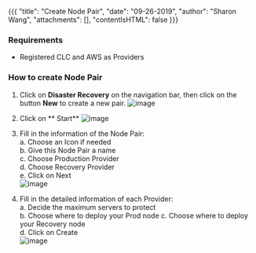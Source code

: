 {{{
  "title": "Create Node Pair",
  "date": "09-26-2019",
  "author": "Sharon Wang",
  "attachments": [],
  "contentIsHTML": false
}}}

### Requirements
* Registered CLC and AWS as Providers

### How to create Node Pair
1. Click on **Disaster Recovery** on the navigation bar, then click on the button **New** to create a new pair.
![image](https://user-images.githubusercontent.com/20582531/65722771-357c3b00-e06a-11e9-9ffd-9b4386eb679c.png)

2. Click on ** Start**
 ![image](https://user-images.githubusercontent.com/20582531/65722732-1bdaf380-e06a-11e9-8542-4d9f06389baa.png)
3. Fill in the information of the Node Pair:  
 a. Choose an Icon if needed  
 b. Give this Node Pair a name   
 c. Choose Production Provider  
 d. Choose Recovery Provider  
 e. Click on Next  
![image](https://user-images.githubusercontent.com/20582531/65728950-cd355580-e079-11e9-8ed3-97d58e72d642.png)
3. Fill in the detailed information of each Provider:  
 a. Decide the maximum servers to protect  
 b. Choose where to deploy your Prod node 
 c. Choose where to deploy your Recovery node  
 d. Click on Create  
![image](https://user-images.githubusercontent.com/20582531/65723513-c7d10e80-e06b-11e9-9f9c-2e91dd5580bc.png)
